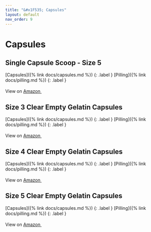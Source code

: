 ```yaml
---
title: "&#x1F535; Capsules"
layout: default
nav_order: 9
---
```


# Capsules


## Single Capsule Scoop - Size 5

[Capsules]({% link docs/capsules.md %})
{: .label }
[Pilling]({% link docs/pilling.md %})
{: .label }

View on <a href="https://www.amazon.com/dp/B0D2PCPX1T" class="external" target="_blank">Amazon <svg width="18" height="18" viewBox="0 0 24 24" aria-labelledby="svg-external-link-title"><use xlink:href="#svg-external-link"></use></svg></a>


## Size 3 Clear Empty Gelatin Capsules

[Capsules]({% link docs/capsules.md %})
{: .label }
[Pilling]({% link docs/pilling.md %})
{: .label }

View on <a href="https://www.amazon.com/dp/B01BI8ZM1O" class="external" target="_blank">Amazon <svg width="18" height="18" viewBox="0 0 24 24" aria-labelledby="svg-external-link-title"><use xlink:href="#svg-external-link"></use></svg></a>


## Size 4 Clear Empty Gelatin Capsules

[Capsules]({% link docs/capsules.md %})
{: .label }
[Pilling]({% link docs/pilling.md %})
{: .label }

View on <a href="https://www.amazon.com/dp/B08378JLW9" class="external" target="_blank">Amazon <svg width="18" height="18" viewBox="0 0 24 24" aria-labelledby="svg-external-link-title"><use xlink:href="#svg-external-link"></use></svg></a>


## Size 5 Clear Empty Gelatin Capsules

[Capsules]({% link docs/capsules.md %})
{: .label }
[Pilling]({% link docs/pilling.md %})
{: .label }

View on <a href="https://www.amazon.com/dp/B0868X9MQ9" class="external" target="_blank">Amazon <svg width="18" height="18" viewBox="0 0 24 24" aria-labelledby="svg-external-link-title"><use xlink:href="#svg-external-link"></use></svg></a>

<!-- Updated 2024-10-18 19:48:32.420487Z -->
